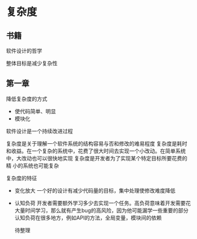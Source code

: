 # 复杂度

## 书籍
软件设计的哲学


整体目标是减少复杂性

## 第一章
降低复杂度的方式
- 使代码简单、明显
- 模块化

软件设计是一个持续改进过程

复杂度是关于理解一个软件系统的结构容易与否和修改的难易程度
复杂度是耗时和收益。在一个复杂的系统中，花费了很大时间去实现一个小改动。在简单系统中，大改动也可以很快地实现
复杂度是开发者为了实现某个特定目标所要花费的精
小的系统也可能复杂

复杂度的特征
- 变化放大
  一个好的设计有减少代码量的目标，集中处理使修改难度降低
- 认知负荷
  开发者需要额外学习多少去实现一个任务。高负荷意味着开发需要花大量时间学习，那么就有产生bug的高风险，因为他可能漏学一些重要的部分
  认知负荷在很多地方，例如API的方法，全局变量，模块间的依赖



  待整理